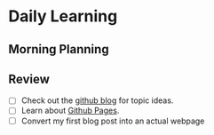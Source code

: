 # Daily Learning
## Morning Planning
## Review

- [ ] Check out the [github blog](https://github/blog/) for topic ideas.
- [ ] Learn about [Github Pages](https://skills.github.com/#first-day-on-github).
- [ ] Convert my first blog post into an actual webpage
